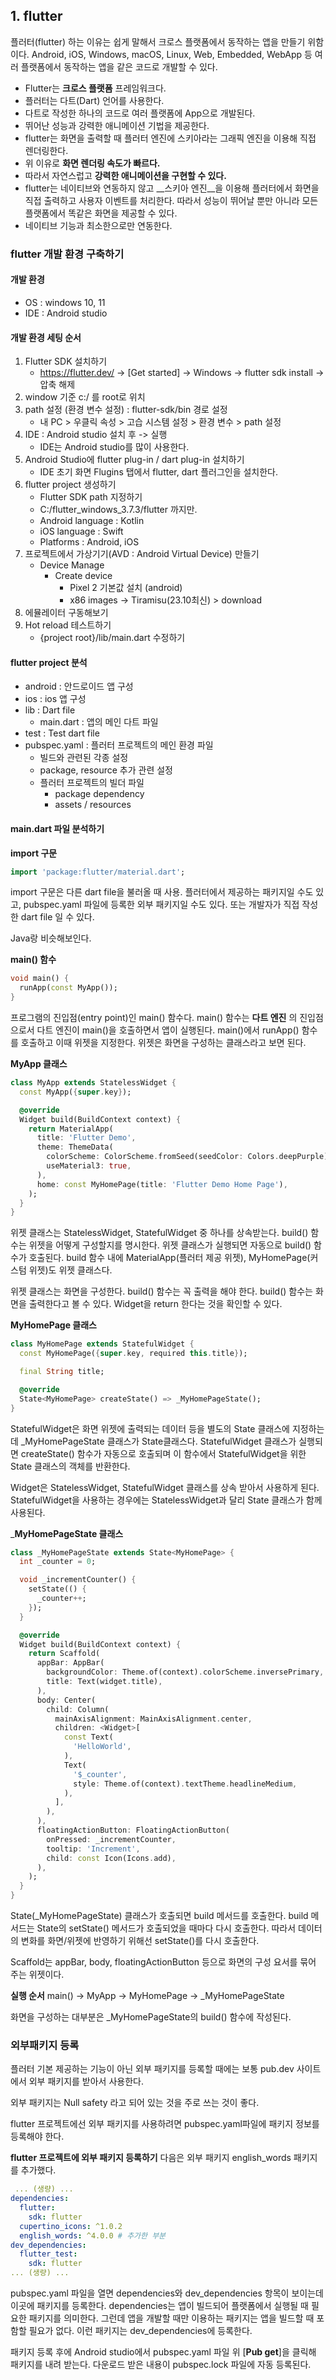 ## 1. flutter
플러터(flutter) 하는 이유는 쉽게 말해서 크로스 플랫폼에서 동작하는 앱을 만들기 위함이다. Android, iOS, Windows, macOS, Linux, Web, Embedded, WebApp 등 여러 플랫폼에서 동작하는 앱을 같은 코드로 개발할 수 있다.

- Flutter는 __크로스 플랫폼__ 프레임워크다.
- 플러터는 다트(Dart) 언어를 사용한다.
- 다트로 작성한 하나의 코드로 여러 플랫폼에 App으로 개발된다.
- 뛰어난 성능과 강력한 애니메이션 기법을 제공한다.
- flutter는 화면을 출력할 때 플러터 엔진에 스키아라는 그래픽 엔진을 이용해 직접 렌더링한다.
- 위 이유로 __화면 렌더링 속도가 빠르다.__
- 따라서 자연스럽고 __강력한 애니메이션을 구현할 수 있다.__
- flutter는 네이티브와 연동하지 않고 __스키아 엔진__을 이용해 플러터에서 화면을 직접 출력하고 사용자 이벤트를 처리한다. 따라서 성능이 뛰어날 뿐만 아니라 모든 플랫폼에서 똑같은 화면을 제공할 수 있다.
- 네이티브 기능과 최소한으로만 연동한다.


### flutter 개발 환경 구축하기

#### 개발 환경
- OS : windows 10, 11
- IDE : Android studio

#### 개발 환경 세팅 순서
1. Flutter SDK 설치하기
    - https://flutter.dev/ -> [Get started] -> Windows -> flutter sdk install -> 압축 해제
2. window 기준 c:/ 를 root로 위치 
3. path 설정 (환경 변수 설정) : flutter-sdk/bin 경로 설정
    - 내 PC > 우클릭 속성 > 고습 시스템 설정 > 환경 변수 > path 설정
4. IDE : Android studio 설치 후 -> 실행
    - IDE는 Android studio를 많이 사용한다.
5. Android Studio에 flutter plug-in / dart plug-in 설치하기
    - IDE 초기 화면 Flugins 탭에서 flutter, dart 플러그인을 설치한다.
6. flutter project 생성하기
    - Flutter SDK path 지정하기 
    - C:/flutter_windows_3.7.3/flutter 까지만.
    - Android language : Kotlin
    - iOS language : Swift
    - Platforms : Android, iOS
7. 프로젝트에서 가상기기(AVD : Android Virtual Device) 만들기
    - Device Manage
        - Create device
            - Pixel 2 기본값 설치 (android)
            - x86 images -> Tiramisu(23.10최신) > download
8. 에뮬레이터 구동해보기
9. Hot reload 테스트하기
    - {project root}/lib/main.dart 수정하기

#### flutter project 분석
- android : 안드로이드 앱 구성
- ios : ios 앱 구성
- lib : Dart file
    - main.dart : 앱의 메인 다트 파일
- test : Test dart file
- pubspec.yaml : 플러터 프로젝트의 메인 환경 파일
    - 빌드와 관련된 각종 설정
    - package, resource 추가 관련 설정
    - 플러터 프로젝트의 빌더 파일
      - package dependency
      - assets / resources


#### main.dart 파일 분석하기

__import 구문__ 
```dart
import 'package:flutter/material.dart';
```
import 구문은 다른 dart file을 불러올 때 사용. 플러터에서 제공하는 패키지일 수도 있고, pubspec.yaml 파일에 등록한 외부 패키지일 수도 있다. 또는 개발자가 직접 작성한 dart file 일 수 있다. 

Java랑 비슷해보인다.


__main() 함수__
```dart
void main() {
  runApp(const MyApp());
}
```
프로그램의 진입점(entry point)인 main() 함수다. main() 함수는 __다트 엔진__ 의 진입점으로서 다트 엔진이 main()을 호출하면서 앱이 실행된다. main()에서 runApp() 함수를 호출하고 이때 위젯을 지정한다. 위젯은 화면을 구성하는 클래스라고 보면 된다.


__MyApp 클래스__

```dart
class MyApp extends StatelessWidget {
  const MyApp({super.key});

  @override
  Widget build(BuildContext context) {
    return MaterialApp(
      title: 'Flutter Demo',
      theme: ThemeData(
        colorScheme: ColorScheme.fromSeed(seedColor: Colors.deepPurple),
        useMaterial3: true,
      ),
      home: const MyHomePage(title: 'Flutter Demo Home Page'),
    );
  }
}

```
위젯 클래스는 StatelessWidget, StatefulWidget 중 하나를 상속받는다. build() 함수는 위젯을 어떻게 구성할지를 명시한다. 위젯 클래스가 실행되면 자동으로 build() 함수가 호출된다. build 함수 내에 MaterialApp(플러터 제공 위젯), MyHomePage(커스텀 위젯)도 위젯 클래스다.

위젯 클래스는 화면을 구성한다. build() 함수는 꼭 출력을 해야 한다. build() 함수는 화면을 출력한다고 볼 수 있다. Widget을 return 한다는 것을 확인할 수 있다.


__MyHomePage 클래스__
```dart
class MyHomePage extends StatefulWidget {
  const MyHomePage({super.key, required this.title});

  final String title;

  @override
  State<MyHomePage> createState() => _MyHomePageState();
}
```
StatefulWidget은 화면 위젯에 출력되는 데이터 등을 별도의 State 클래스에 지정하는데 _MyHomePageState 클래스가 State클래스다. StatefulWidget 클래스가 실행되면 createState() 함수가 자동으로 호출되며 이 함수에서 StatefulWidget을 위한 State 클래스의 객체를 반환한다.

Widget은 StatelessWidget, StatefulWidget 클래스를 상속 받아서 사용하게 된다. StatefulWidget을 사용하는 경우에는 StatelessWidget과 달리 State 클래스가 함께 사용된다.

___MyHomePageState 클래스__
```dart
class _MyHomePageState extends State<MyHomePage> {
  int _counter = 0;

  void _incrementCounter() {
    setState(() {
      _counter++;
    });
  }

  @override
  Widget build(BuildContext context) {
    return Scaffold(
      appBar: AppBar(
        backgroundColor: Theme.of(context).colorScheme.inversePrimary,
        title: Text(widget.title),
      ),
      body: Center(
        child: Column(
          mainAxisAlignment: MainAxisAlignment.center,
          children: <Widget>[
            const Text(
              'HelloWorld',
            ),
            Text(
              '$_counter',
              style: Theme.of(context).textTheme.headlineMedium,
            ),
          ],
        ),
      ),
      floatingActionButton: FloatingActionButton(
        onPressed: _incrementCounter,
        tooltip: 'Increment',
        child: const Icon(Icons.add),
      ),
    );
  }
}
```
State(_MyHomePageState) 클래스가 호출되면 build 메서드를 호출한다. build 메서드는 State의 setState() 메서드가 호출되었을 때마다 다시 호출한다. 따라서 데이터의 변화를 화면/위젯에 반영하기 위해선 setState()를 다시 호출한다.

Scaffold는 appBar, body, floatingActionButton 등으로 화면의 구성 요서를 묶어 주는 위젯이다.

__실행 순서__
main() -> MyApp -> MyHomePage -> _MyHomePageState

화면을 구성하는 대부분은 _MyHomePageState의 build() 함수에 작성된다.

### 외부패키지 등록
플러터 기본 제공하는 기능이 아닌 외부 패키지를 등록할 때에는 보통 pub.dev 사이트에서 외부 패키지를 받아서 사용한다.

외부 패키지는 Null safety 라고 되어 있는 것을 주로 쓰는 것이 좋다.

flutter 프로젝트에선 외부 패키지를 사용하려면 pubspec.yaml파일에 패키지 정보를 등록해야 한다.

__flutter 프로젝트에 외부 패키지 등록하기__
다음은 외부 패키지 english_words 패키지를 추가했다.
```yaml
 ... (생량) ...
dependencies:
  flutter:
    sdk: flutter
  cupertino_icons: ^1.0.2
  english_words: ^4.0.0 # 추가한 부분
dev_dependencies:
  flutter_test:
    sdk: flutter
... (생량) ...
```
pubspec.yaml 파일을 열면 dependencies와 dev_dependencies 항목이 보이는데 이곳에 패키지를 등록한다. dependencies는 앱이 빌드되어 플랫폼에서 실행될 때 필요한 패키지를 의미한다. 그런데 앱을 개발할 때만 이용하는 패키지는 앱을 빌드할 때 포함할 필요가 없다. 이런 패키지는 dev_dependencies에 등록한다.

패키지 등록 후에 Android studio에서 pubspec.yaml 파일 위 [__Pub get__]을 클릭해 패키지를 내려 받는다. 다운로드 받은 내용이 pubspec.lock 파일에 자동 등록된다.